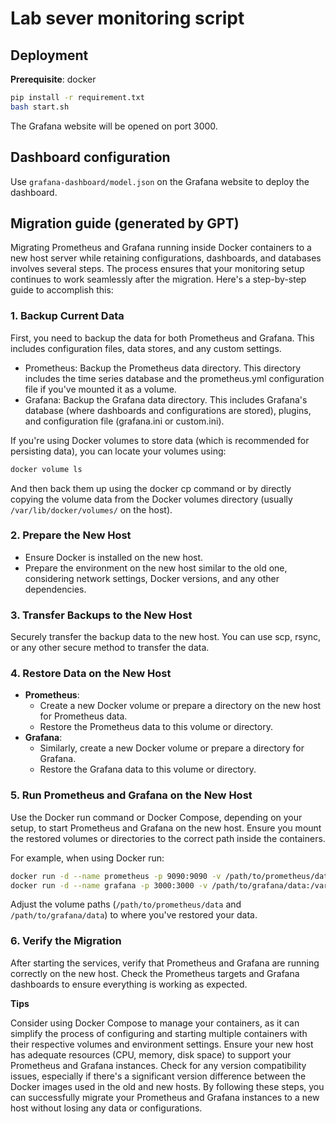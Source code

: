 # Lab sever monitoring script

## Deployment

**Prerequisite**: docker

```bash
pip install -r requirement.txt
bash start.sh
```

The Grafana website will be opened on port 3000.

## Dashboard configuration

Use `grafana-dashboard/model.json` on the Grafana website to deploy the dashboard.


## Migration guide (generated by GPT)

Migrating Prometheus and Grafana running inside Docker containers to a new host server while retaining configurations, dashboards, and databases involves several steps. The process ensures that your monitoring setup continues to work seamlessly after the migration. Here's a step-by-step guide to accomplish this:

### 1. Backup Current Data
First, you need to backup the data for both Prometheus and Grafana. This includes configuration files, data stores, and any custom settings.

- Prometheus: Backup the Prometheus data directory. This directory includes the time series database and the prometheus.yml configuration file if you've mounted it as a volume.
- Grafana: Backup the Grafana data directory. This includes Grafana's database (where dashboards and configurations are stored), plugins, and configuration file (grafana.ini or custom.ini).

If you're using Docker volumes to store data (which is recommended for persisting data), you can locate your volumes using:

```bash
docker volume ls
```

And then back them up using the docker cp command or by directly copying the volume data from the Docker volumes directory (usually `/var/lib/docker/volumes/` on the host).

### 2. Prepare the New Host
- Ensure Docker is installed on the new host.
- Prepare the environment on the new host similar to the old one, considering network settings, Docker versions, and any other dependencies.

### 3. Transfer Backups to the New Host
Securely transfer the backup data to the new host. You can use scp, rsync, or any other secure method to transfer the data.

### 4. Restore Data on the New Host
- **Prometheus**:
  - Create a new Docker volume or prepare a directory on the new host for Prometheus data.
  - Restore the Prometheus data to this volume or directory.
- **Grafana**:
  - Similarly, create a new Docker volume or prepare a directory for Grafana.
  - Restore the Grafana data to this volume or directory.
 
### 5. Run Prometheus and Grafana on the New Host
Use the Docker run command or Docker Compose, depending on your setup, to start Prometheus and Grafana on the new host. Ensure you mount the restored volumes or directories to the correct path inside the containers.

For example, when using Docker run:

```bash
docker run -d --name prometheus -p 9090:9090 -v /path/to/prometheus/data:/prometheus prom/prometheus
docker run -d --name grafana -p 3000:3000 -v /path/to/grafana/data:/var/lib/grafana grafana/grafana
```
Adjust the volume paths (`/path/to/prometheus/data` and `/path/to/grafana/data`) to where you've restored your data.

### 6. Verify the Migration
After starting the services, verify that Prometheus and Grafana are running correctly on the new host. Check the Prometheus targets and Grafana dashboards to ensure everything is working as expected.

**Tips**

Consider using Docker Compose to manage your containers, as it can simplify the process of configuring and starting multiple containers with their respective volumes and environment settings.
Ensure your new host has adequate resources (CPU, memory, disk space) to support your Prometheus and Grafana instances.
Check for any version compatibility issues, especially if there's a significant version difference between the Docker images used in the old and new hosts.
By following these steps, you can successfully migrate your Prometheus and Grafana instances to a new host without losing any data or configurations.
